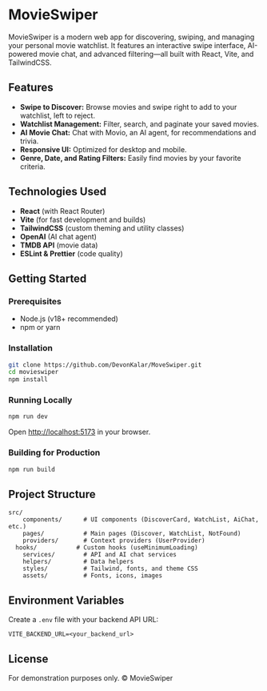 # MovieSwiper

MovieSwiper is a modern web app for discovering, swiping, and managing your personal movie watchlist. It features an interactive swipe interface, AI-powered movie chat, and advanced filtering—all built with React, Vite, and TailwindCSS.

## Features

- **Swipe to Discover:** Browse movies and swipe right to add to your watchlist, left to reject.
- **Watchlist Management:** Filter, search, and paginate your saved movies.
- **AI Movie Chat:** Chat with Movio, an AI agent, for recommendations and trivia.
- **Responsive UI:** Optimized for desktop and mobile.
- **Genre, Date, and Rating Filters:** Easily find movies by your favorite criteria.

## Technologies Used

- **React** (with React Router)
- **Vite** (for fast development and builds)
- **TailwindCSS** (custom theming and utility classes)
- **OpenAI** (AI chat agent)
- **TMDB API** (movie data)
- **ESLint & Prettier** (code quality)

## Getting Started

### Prerequisites

- Node.js (v18+ recommended)
- npm or yarn

### Installation

```sh
git clone https://github.com/DevonKalar/MoveSwiper.git
cd movieswiper
npm install
```

### Running Locally

```sh
npm run dev
```

Open [http://localhost:5173](http://localhost:5173) in your browser.

### Building for Production

```sh
npm run build
```

## Project Structure

```
src/
	components/      # UI components (DiscoverCard, WatchList, AiChat, etc.)
	pages/           # Main pages (Discover, WatchList, NotFound)
	providers/       # Context providers (UserProvider)
  hooks/           # Custom hooks (useMinimumLoading)
	services/        # API and AI chat services
	helpers/         # Data helpers
	styles/          # Tailwind, fonts, and theme CSS
	assets/          # Fonts, icons, images
```

## Environment Variables

Create a `.env` file with your backend API URL:

```
VITE_BACKEND_URL=<your_backend_url>
```

## License

For demonstration purposes only. © MovieSwiper
